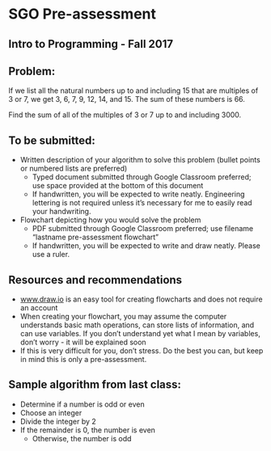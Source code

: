 # SGO Pre-assessment
## Intro to Programming - Fall 2017

## Problem:
If we list all the natural numbers up to and including 15 that are multiples of 3 or 7, we get 3, 6, 7, 9, 12, 14, and 15. The sum of these numbers is 66.

Find the sum of all of the multiples of 3 or 7 up to and including 3000.

## To be submitted:
* Written description of your algorithm to solve this problem (bullet points or numbered lists are preferred)
  * Typed document submitted through Google Classroom preferred; use space provided at the bottom of this document
  * If handwritten, you will be expected to write neatly. Engineering lettering is not required unless it’s necessary for me to easily read your handwriting.
* Flowchart depicting how you would solve the problem
  * PDF submitted through Google Classroom preferred; use filename “lastname pre-assessment flowchart”
  * If handwritten, you will be expected to write and draw neatly. Please use a ruler.

## Resources and recommendations
* www.draw.io is an easy tool for creating flowcharts and does not require an account
* When creating your flowchart, you may assume the computer understands basic math operations, can store lists of information, and can use variables. If you don’t understand yet what I mean by variables, don’t worry - it will be explained soon
* If this is very difficult for you, don’t stress. Do the best you can, but keep in mind this is only a pre-assessment.

## Sample algorithm from last class:
* Determine if a number is odd or even
* Choose an integer
* Divide the integer by 2
* If the remainder is 0, the number is even
  * Otherwise, the number is odd
